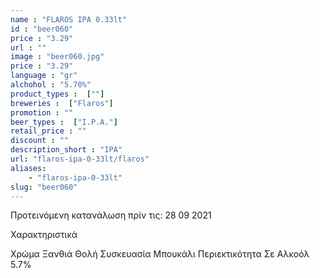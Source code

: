 ```yaml
---
name : "FLAROS IPA 0.33lt"
id : "beer060"
price : "3.29"
url : ""
image : "beer060.jpg"
price : "3.29"
language : "gr"
alchohol : "5.70%"
product_types :  [""]
breweries :  ["Flaros"]
promotion : ""
beer_types :  ["I.P.A."]
retail_price : ""
discount : ""
description_short : "IPA"
url: "flaros-ipa-0-33lt/flaros"
aliases: 
    - "flaros-ipa-0-33lt"
slug: "beer060"
---
```


Προτεινόμενη κατανάλωση πρίν τις: 28 09 2021

Χαρακτηριστικά

Χρώμα
Ξανθιά Θολή
Συσκευασία
Μπουκάλι
Περιεκτικότητα Σε Αλκοόλ
5.7%